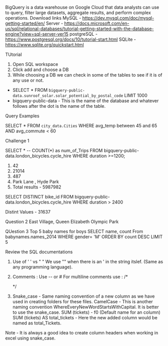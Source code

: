 BigQuery is a data warehouse on Google Cloud that data analysts can use to query, filter large datasets, aggregate results, and perform complex operations. 
Download links 
MySQL - https://dev.mysql.com/doc/mysql-getting-started/en/
Server - https://docs.microsoft.com/en-us/sql/relational-databases/tutorial-getting-started-with-the-database-engine?view=sql-server-ver15
postgreSQL - https://www.postgresql.org/docs/10/tutorial-start.html
SQLite - https://www.sqlite.org/quickstart.html

TUtorial 
1. Open SQL workspace 
2. Click add and choose a DB 
3. While choosing a DB we can check in some of the tables to see if it is of any use or not. 
- SELECT *  FROM `bigquery-public-data.sunroof_solar.solar_potential_by_postal_code` LIMIT 1000
- bigquery-public-data - This is the name of the database and whatever follows after the dot is the name of the table. 

Query Examples 

SELECT *
FROM `city_data.Cities`
WHERE avg_temp between 45 and 65
  AND avg_commute < 60

  Challenge 1 

SELECT *
  -- COUNT(*) as num_of_Trips
FROM bigquery-public-data.london_bicycles.cycle_hire
WHERE duration >=1200;

1. 42
2. 21014
3. 487
4. Park Lane , Hyde Park
5. Total results -  5987982 

SELECT DISTINCT bike_id
FROM bigquery-public-data.london_bicycles.cycle_hire
WHERE duration > 2400

Distint Values - 31637

Question 2 
East Village, Queen Elizabeth Olympic Park

QUestion 3 
Top 5 baby names for boys 
SELECT 
  name,
  count
From babynames.names_2014
WHERE 
  gender= 'M'
ORDER BY
  count DESC
LIMIT
  5

Review the SQL documentations 
1. Use of ' ' vs " "
We use "" when there is an ' in the string itslef. (Same as any programming language).

2. Comments : Use -- or #
   For multiline comments use : /* 

   */

3. Snake_case - Same naming convention of a new column as we have used in creating folders for these files.
   CamelCase - This is another naming convention WhereEveryNewWordStartsWithCapital. It is better to use the snake_case. 
   SUM (tickets)                              - f0 (Default name for an column)
   SUM (tickets) AS total_tickets             - Here the new added column would be named as total_Tickets.

Note - It is always a good idea to create column headers when working in excel using snake_case. 
